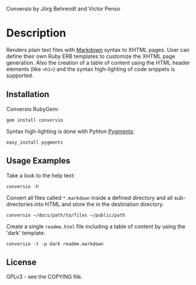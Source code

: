 Conversio by Jörg Behrendt and Victor Penso

# Description

Renders plain text files with [Markdown][1] syntax to XHTML pages. 
User can define their own Ruby ERB templates to customize the 
XHTML page generation. Also the creation of a table of content 
using the HTML header elements (like `<h1>`) and the syntax
high-lighting of code snippets is supported.

## Installation 

Conversio RubyGem: 

    gem install conversio

Syntax high-lighting is done with Pyhton [Pygments][2]:

    easy_install pygments

## Usage Examples

Take a look to the help text:

    conversio -h

Convert all files called `*.markdown` inside a defined directory 
and all sub-directories into HTML and store the in the destination
directory.

    conversio ~/docs/path/to/files ~/public/path

Create a single `readme.html` file including a table of content by 
using the 'dark' template:

    conversio -t -p dark readme.markdown

## License

GPLv3 - see the COPYING file.

[1]: http://daringfireball.net/projects/markdown/
[2]: http://pygments.org/

